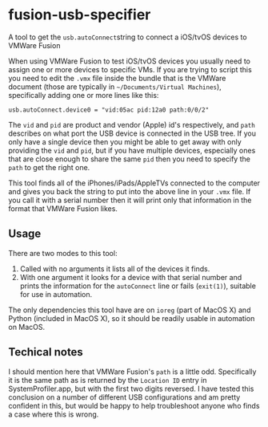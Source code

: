 # fusion-usb-specifier
A tool to get the `usb.autoConnect`string to connect a iOS/tvOS devices to VMWare Fusion

When using VMWare Fusion to test iOS/tvOS devices you usually need to assign one or more devices to specific VMs. If you are trying to script this you need to edit the `.vmx` file inside the bundle that is the VMWare document (those are typically in `~/Documents/Virtual Machines`), specifically adding one or more lines like this:
```
usb.autoConnect.device0 = "vid:05ac pid:12a0 path:0/0/2"
```

The `vid` and `pid` are product and vendor (Apple) id's respectively, and `path` describes on what port the USB device is connected in the USB tree. If you only have a single device then you might be able to get away with only providing the `vid` and `pid`, but if you have multiple devices, especially ones that are close enough to share the same `pid` then you need to specify the `path` to get the right one.

This tool finds all of the iPhones/iPads/AppleTVs connected to the computer and gives you back the string to put into the above line in your `.vmx` file. If you call it with a serial number then it will print only that information in the format that VMWare Fusion likes.

## Usage

There are two modes to this tool:

1. Called with no arguments it lists all of the devices it finds.
2. With one argument it looks for a device with that serial number and prints the information for the `autoConnect` line or fails (`exit(1)`), suitable for use in automation.

The only dependencies this tool have are on `ioreg` (part of MacOS X) and Python (included in MacOS X), so it should be readily usable in automation on MacOS.

## Techical notes

I should mention here that VMWare Fusion's `path` is a little odd. Specifically it is the same path as is returned by the `Location ID` entry in SystemProfiler.app, but with the first two digits reversed. I have tested this conclusion on a number of different USB configurations and am pretty confident in this, but would be happy to help troubleshoot anyone who finds a case where this is wrong.